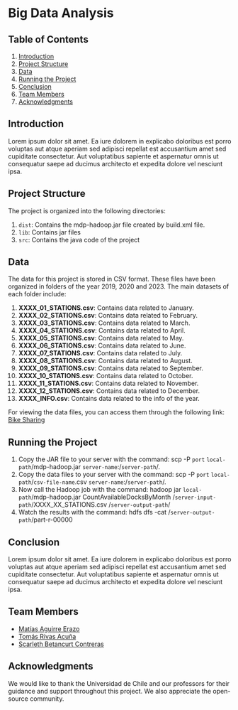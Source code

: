 # Big Data Analysis

## Table of Contents
1. [Introduction](#introduction)
2. [Project Structure](#project-structure)
3. [Data](#data)
4. [Running the Project](#running-the-project)
5. [Conclusion](#conclusion)
6. [Team Members](#team-members)
7. [Acknowledgments](#acknowledgments)

## Introduction

Lorem ipsum dolor sit amet. Ea iure dolorem in explicabo doloribus est porro voluptas aut atque aperiam sed adipisci repellat est accusantium amet sed cupiditate consectetur. Aut voluptatibus sapiente et aspernatur omnis ut consequatur saepe ad ducimus architecto et expedita dolore vel nesciunt ipsa.

## Project Structure

The project is organized into the following directories:

1. `dist`: Contains the mdp-hadoop.jar file created by build.xml file.
2. `lib`: Contains jar files
3. `src`: Contains the java code of the project 

## Data

The data for this project is stored in CSV format. These files have been organized in folders of the year 2019, 2020 and 2023. The main datasets of each folder include:

1. **XXXX_01_STATIONS.csv**: Contains data related to January.
2. **XXXX_02_STATIONS.csv**: Contains data related to February.
3. **XXXX_03_STATIONS.csv**: Contains data related to March.
4. **XXXX_04_STATIONS.csv**: Contains data related to April.
5. **XXXX_05_STATIONS.csv**: Contains data related to May.
6. **XXXX_06_STATIONS.csv**: Contains data related to June.
7. **XXXX_07_STATIONS.csv**: Contains data related to July.
8. **XXXX_08_STATIONS.csv**: Contains data related to August.
9. **XXXX_09_STATIONS.csv**: Contains data related to September.
10. **XXXX_10_STATIONS.csv**: Contains data related to October.
11. **XXXX_11_STATIONS.csv**: Contains data related to November.
12. **XXXX_12_STATIONS.csv**: Contains data related to December.
13. **XXXX_INFO.csv**: Contains data related to the info of the year.

For viewing the data files, you can access them through the following link: [Bike Sharing](https://www.kaggle.com/datasets/edomingo/bicing-stations-dataset-bcn-bike-sharing/data)

## Running the Project

1. Copy the JAR file to your server with the command: scp -P `port` `local-path`/mdp-hadoop.jar `server-name`:/`server-path`/.
2. Copy the data files to your server with the command: scp -P `port` `local-path`/`csv-file-name`.csv `server-name`:/`server-path`/.
3. Now call the Hadoop job with the command: hadoop jar `local-path`/mdp-hadoop.jar CountAvailableDocksByMonth /`server-input-path`/XXXX_XX_STATIONS.csv /`server-output-path`/
4. Watch the results with the command: hdfs dfs -cat /`server-output-path`/part-r-00000 

## Conclusion

Lorem ipsum dolor sit amet. Ea iure dolorem in explicabo doloribus est porro voluptas aut atque aperiam sed adipisci repellat est accusantium amet sed cupiditate consectetur. Aut voluptatibus sapiente et aspernatur omnis ut consequatur saepe ad ducimus architecto et expedita dolore vel nesciunt ipsa.

## Team Members

- [Matías Aguirre Erazo](https://github.com/matiasAguirreE)
- [Tomás Rivas Acuña](https://github.com/Trivas2000)
- [Scarleth Betancurt Contreras](https://github.com/scarleth-bc)

## Acknowledgments

We would like to thank the Universidad de Chile and our professors for their guidance and support throughout this project. We also appreciate the open-source community.

